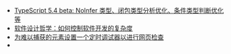 - [TypeScript 5.4 beta: NoInfer 类型、闭包类型分析优化、条件类型判断优化等](https://zhuanlan.zhihu.com/p/680632227)
- [软件设计哲学：如何控制软件开发的复杂度](https://go7hic.github.io/A-Philosophy-of-Software-Design/#/)
- [为难以捕获的元素设置一个定时调试器以进行网页检查](https://css-tricks.com/set-timed-debugger-web-inspect-hard-grab-elements/)
-